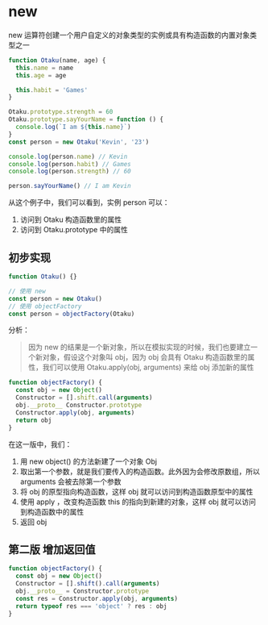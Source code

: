 # new

new 运算符创建一个用户自定义的对象类型的实例或具有构造函数的内置对象类型之一

```js
function Otaku(name, age) {
  this.name = name
  this.age = age

  this.habit = 'Games'
}

Otaku.prototype.strength = 60
Otaku.prototype.sayYourName = function () {
  console.log(`I am ${this.name}`)
}
const person = new Otaku('Kevin', '23')

console.log(person.name) // Kevin
console.log(person.habit) // Games
console.log(person.strength) // 60

person.sayYourName() // I am Kevin
```

从这个例子中，我们可以看到，实例 person 可以：

1. 访问到 Otaku 构造函数里的属性
2. 访问到 Otaku.prototype 中的属性

## 初步实现

```js
function Otaku() {}

// 使用 new
const person = new Otaku()
// 使用 objectFactory
const person = objectFactory(Otaku)
```

分析：

> 因为 new 的结果是一个新对象，所以在模拟实现的时候，我们也要建立一个新对象，假设这个对象叫 obj，因为 obj 会具有 Otaku 构造函数里的属性，我们可以使用 Otaku.apply(obj, arguments) 来给 obj 添加新的属性

```js
function objectFactory() {
  const obj = new Object()
  Constructor = [].shift.call(arguments)
  obj.__proto__ Constructor.prototype
  Constructor.apply(obj, arguments)
  return obj
}
```

在这一版中，我们：

1. 用 new object() 的方法新建了一个对象 Obj
2. 取出第一个参数，就是我们要传入的构造函数。此外因为会修改原数组，所以 arguments 会被去除第一个参数
3. 将 obj 的原型指向构造函数，这样 obj 就可以访问到构造函数原型中的属性
4. 使用 apply ，改变构造函数 this 的指向到新建的对象，这样 obj 就可以访问到构造函数中的属性
5. 返回 obj

## 第二版 增加返回值

```js
function objectFactory() {
  const obj = new Object()
  Constructor = [].shift().call(arguments)
  obj.__proto__ = Constructor.prototype
  const res = Constructor.apply(obj, arguments)
  return typeof res === 'object' ? res : obj
}
```
